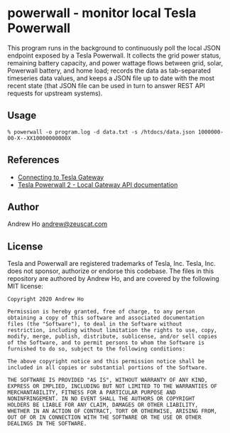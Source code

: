 powerwall - monitor local Tesla Powerwall
=========================================

This program runs in the background to continuously poll the local JSON
endpoint exposed by a Tesla Powerwall. It collects the grid power status,
remaining battery capacity, and power wattage flows between grid, solar,
Powerwall battery, and home load; records the data as tab-separated
timeseries data values, and keeps a JSON file up to date with the most
recent state (that JSON file can be used in turn to answer REST API
requests for upstream systems).

Usage
-----

    % powerwall -o program.log -d data.txt -s /htdocs/data.json 1000000-00-X--XX10000000000X

References
----------

* [Connecting to Tesla Gateway](https://www.tesla.com/support/energy/powerwall/own/monitoring-from-home-network)
* [Tesla Powerwall 2 - Local Gateway API documentation](https://github.com/vloschiavo/powerwall2)

Author
------

Andrew Ho <andrew@zeuscat.com>

License
-------

Tesla and Powerwall are registered trademarks of Tesla, Inc.
Tesla, Inc. does not sponsor, authorize or endorse this codebase.
The files in this repository are authored by Andrew Ho, and are covered by
the following MIT license:

    Copyright 2020 Andrew Ho

    Permission is hereby granted, free of charge, to any person
    obtaining a copy of this software and associated documentation
    files (the "Software"), to deal in the Software without
    restriction, including without limitation the rights to use, copy,
    modify, merge, publish, distribute, sublicense, and/or sell copies
    of the Software, and to permit persons to whom the Software is
    furnished to do so, subject to the following conditions:

    The above copyright notice and this permission notice shall be
    included in all copies or substantial portions of the Software.

    THE SOFTWARE IS PROVIDED "AS IS", WITHOUT WARRANTY OF ANY KIND,
    EXPRESS OR IMPLIED, INCLUDING BUT NOT LIMITED TO THE WARRANTIES OF
    MERCHANTABILITY, FITNESS FOR A PARTICULAR PURPOSE AND
    NONINFRINGEMENT. IN NO EVENT SHALL THE AUTHORS OR COPYRIGHT
    HOLDERS BE LIABLE FOR ANY CLAIM, DAMAGES OR OTHER LIABILITY,
    WHETHER IN AN ACTION OF CONTRACT, TORT OR OTHERWISE, ARISING FROM,
    OUT OF OR IN CONNECTION WITH THE SOFTWARE OR THE USE OR OTHER
    DEALINGS IN THE SOFTWARE.
